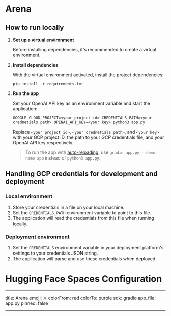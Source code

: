 # Arena

## How to run locally

1. **Set up a virtual environment**

   Before installing dependencies, it's recommended to create a virtual environment.

1. **Install dependencies**

   With the virtual environment activated, install the project dependencies:

   ```shell
   pip install -r requirements.txt
   ```

1. **Run the app**

   Set your OpenAI API key as an environment variable and start the application:

   ```shell
   GOOGLE_CLOUD_PROJECT=<your project id> CREDENTIALS_PATH=<your crednetials path> OPENAI_API_KEY=<your key> python3 app.py
   ```

   Replace `<your project id>`, `<your crednetials path>`, and `<your key>` with your GCP project ID, the path to your GCP credentials file, and your OpenAI API key respectively.

   > To run the app with [auto-reloading](https://www.gradio.app/guides/developing-faster-with-reload-mode), use `gradio app.py --demo-name app` instead of `python3 app.py`.

## Handling GCP credentials for development and deployment

### Local environment

1. Store your credentials in a file on your local machine.
1. Set the `CREDENTIALS_PATH` environment variable to point to this file.
1. The application will read the credentials from this file when running locally.

### Deployment environment

1. Set the `CREDENTIALS` environment variable in your deployment platform's settings to your credentials JSON string.
2. The application will parse and use these credentials when deployed.

# Hugging Face Spaces Configuration

---

title: Arena
emoji: ⚔️
colorFrom: red
colorTo: purple
sdk: gradio
app_file: app.py
pinned: false

---
